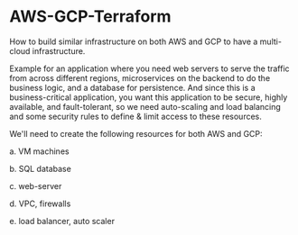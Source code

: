 # AWS-GCP-Terraform
How to build similar infrastructure on both AWS and GCP to have a multi-cloud infrastructure.
 
Example for an application where you need web servers to serve the traffic from across different regions, microservices on the backend to do the business logic, and a database for persistence. And since this is a business-critical application, you want this application to be secure, highly available, and fault-tolerant, so we need auto-scaling and load balancing and some security rules to define & limit access to these resources.

We'll need to create the following resources for both AWS and GCP:

  a. VM machines
  
  b. SQL database
  
  c. web-server 
  
  d. VPC, firewalls 
  
  e. load balancer, auto scaler


